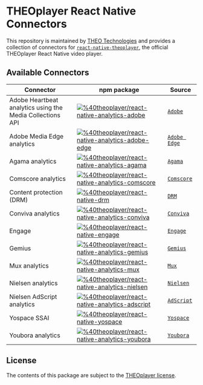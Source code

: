 # THEOplayer React Native Connectors

This repository is maintained by [THEO Technologies](https://www.theoplayer.com/) and provides a collection of
connectors for [`react-native-theoplayer`](https://github.com/THEOplayer/react-native-theoplayer),
the official THEOplayer React Native video player.

## Available Connectors

| Connector                                                 | npm package                                                                                                                                                                                                                                                            | Source                                                                                     |
|-----------------------------------------------------------|------------------------------------------------------------------------------------------------------------------------------------------------------------------------------------------------------------------------------------------------------------------------|--------------------------------------------------------------------------------------------|
| Adobe Heartbeat analytics using the Media Collections API | [![%40theoplayer/react-native-analytics-adobe](https://img.shields.io/npm/v/%40theoplayer%2Freact-native-analytics-adobe?label=%40theoplayer/react-native-analytics-adobe)](https://www.npmjs.com/package/%40theoplayer%2Freact-native-analytics-adobe)                | [`Adobe`](https://github.com/THEOplayer/react-native-connectors/tree/main/adobe)           |
| Adobe Media Edge analytics                                | [![%40theoplayer/react-native-analytics-adobe-edge](https://img.shields.io/npm/v/%40theoplayer%2Freact-native-analytics-adobe-edge?label=%40theoplayer/react-native-analytics-adobe-edge)](https://www.npmjs.com/package/%40theoplayer%2Freact-native-analytics-adobe) | [`Adobe Edge`](https://github.com/THEOplayer/react-native-connectors/tree/main/adobe-edge) |
| Agama analytics                                           | [![%40theoplayer/react-native-analytics-agama](https://img.shields.io/npm/v/%40theoplayer%2Freact-native-analytics-agama?label=%40theoplayer/react-native-analytics-agama)](https://www.npmjs.com/package/%40theoplayer%2Freact-native-analytics-agama)                | [`Agama`](https://github.com/THEOplayer/react-native-connectors/tree/main/agama)           |
| Comscore analytics                                        | [![%40theoplayer/react-native-analytics-comscore](https://img.shields.io/npm/v/%40theoplayer%2Freact-native-analytics-comscore?label=%40theoplayer/react-native-analytics-comscore)](https://www.npmjs.com/package/%40theoplayer%2Freact-native-analytics-comscore)    | [`Comscore`](https://github.com/THEOplayer/react-native-connectors/tree/main/comscore)     |
| Content protection (DRM)                                  | [![%40theoplayer/react-native-drm](https://img.shields.io/npm/v/%40theoplayer%2Freact-native-drm?label=%40theoplayer/react-native-drm)](https://www.npmjs.com/package/%40theoplayer%2Freact-native-drm)                                                                | [`DRM`](https://github.com/THEOplayer/react-native-connectors/tree/main/drm)               |
| Conviva analytics                                         | [![%40theoplayer/react-native-analytics-conviva](https://img.shields.io/npm/v/%40theoplayer%2Freact-native-analytics-conviva?label=%40theoplayer/react-native-analytics-conviva)](https://www.npmjs.com/package/%40theoplayer%2Freact-native-analytics-conviva)        | [`Conviva`](https://github.com/THEOplayer/react-native-connectors/tree/main/conviva)       |
| Engage                                                    | [![%40theoplayer/react-native-engage](https://img.shields.io/npm/v/%40theoplayer%2Freact-native-engage?label=%40theoplayer/react-native-engage)](https://www.npmjs.com/package/%40theoplayer%2Freact-native-engage)                                                    | [`Engage`](https://github.com/THEOplayer/react-native-connectors/tree/main/engage)         |
| Gemius                                                    | [![%40theoplayer/react-native-analytics-gemius](https://img.shields.io/npm/v/%40theoplayer%2Freact-native-analytics-gemius?label=%40theoplayer/react-native-analytics-gemius)](https://www.npmjs.com/package/%40theoplayer%2Freact-native-analytics-engage)            | [`Gemius`](https://github.com/THEOplayer/react-native-connectors/tree/main/engage)         |
| Mux analytics                                             | [![%40theoplayer/react-native-analytics-mux](https://img.shields.io/npm/v/%40theoplayer%2Freact-native-analytics-mux?label=%40theoplayer/react-native-analytics-mux)](https://www.npmjs.com/package/%40theoplayer%2Freact-native-analytics-mux)                        | [`Mux`](https://github.com/THEOplayer/react-native-connectors/tree/main/mux)               |
| Nielsen analytics                                         | [![%40theoplayer/react-native-analytics-nielsen](https://img.shields.io/npm/v/%40theoplayer%2Freact-native-analytics-nielsen?label=%40theoplayer/react-native-analytics-nielsen)](https://www.npmjs.com/package/%40theoplayer%2Freact-native-analytics-nielsen)        | [`Nielsen`](https://github.com/THEOplayer/react-native-connectors/tree/main/nielsen)       |
| Nielsen AdScript analytics                                | [![%40theoplayer/react-native-analytics-adscript](https://img.shields.io/npm/v/%40theoplayer%2Freact-native-analytics-adscript?label=%40theoplayer/react-native-analytics-adscript)](https://www.npmjs.com/package/%40theoplayer%2Freact-native-analytics-adscript)    | [`AdScript`](https://github.com/THEOplayer/react-native-connectors/tree/main/adscript)     |
| Yospace SSAI                                              | [![%40theoplayer/react-native-yospace](https://img.shields.io/npm/v/%40theoplayer%2Freact-native-yospace?label=%40theoplayer/react-native-yospace=)](https://www.npmjs.com/package/%40theoplayer%2Freact-native-yospace)                                               | [`Yospace`](https://github.com/THEOplayer/react-native-connectors/tree/main/yospace)       |
| Youbora analytics                                         | [![%40theoplayer/react-native-analytics-youbora](https://img.shields.io/npm/v/%40theoplayer%2Freact-native-analytics-youbora?label=%40theoplayer/react-native-analytics-youbora=)](https://www.npmjs.com/package/%40theoplayer%2Freact-native-analytics-youbora)       | [`Youbora`](https://github.com/THEOplayer/react-native-connectors/tree/main/youbora)       |

## License

The contents of this package are subject to the [THEOplayer license](https://www.theoplayer.com/terms).
